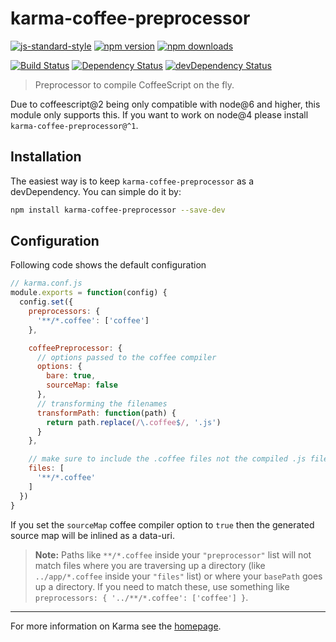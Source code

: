 # karma-coffee-preprocessor

[![js-standard-style](https://img.shields.io/badge/code%20style-standard-brightgreen.svg?style=flat-square)](https://github.com/karma-runner/karma-coffee-preprocessor)
 [![npm version](https://img.shields.io/npm/v/karma-coffee-preprocessor.svg?style=flat-square)](https://www.npmjs.com/package/karma-coffee-preprocessor) [![npm downloads](https://img.shields.io/npm/dm/karma-coffee-preprocessor.svg?style=flat-square)](https://www.npmjs.com/package/karma-coffee-preprocessor)

[![Build Status](https://img.shields.io/travis/karma-runner/karma-coffee-preprocessor/master.svg?style=flat-square)](https://travis-ci.org/karma-runner/karma-coffee-preprocessor) [![Dependency Status](https://img.shields.io/david/karma-runner/karma-coffee-preprocessor.svg?style=flat-square)](https://david-dm.org/karma-runner/karma-coffee-preprocessor) [![devDependency Status](https://img.shields.io/david/dev/karma-runner/karma-coffee-preprocessor.svg?style=flat-square)](https://david-dm.org/karma-runner/karma-coffee-preprocessor#info=devDependencies)

> Preprocessor to compile CoffeeScript on the fly.

Due to coffeescript@2 being only compatible with node@6 and higher, this module only supports this. If you want to work on node@4 please install `karma-coffee-preprocessor@^1`.

## Installation

The easiest way is to keep `karma-coffee-preprocessor` as a devDependency.
You can simple do it by:

```bash
npm install karma-coffee-preprocessor --save-dev
```

## Configuration

Following code shows the default configuration

```js
// karma.conf.js
module.exports = function(config) {
  config.set({
    preprocessors: {
      '**/*.coffee': ['coffee']
    },

    coffeePreprocessor: {
      // options passed to the coffee compiler
      options: {
        bare: true,
        sourceMap: false
      },
      // transforming the filenames
      transformPath: function(path) {
        return path.replace(/\.coffee$/, '.js')
      }
    },

    // make sure to include the .coffee files not the compiled .js files
    files: [
      '**/*.coffee'
    ]
  })
}
```

If you set the `sourceMap` coffee compiler option to `true` then the generated source map will be inlined as a data-uri.

> **Note:** Paths like `**/*.coffee` inside your `"preprocessor"` list will not match files where you are traversing up a directory (like `../app/*.coffee` inside your `"files"` list) or where your `basePath` goes up a directory. If you need to match these, use something like `preprocessors: { '../**/*.coffee': ['coffee'] }`.
----

For more information on Karma see the [homepage].


[homepage]: http://karma-runner.github.com
